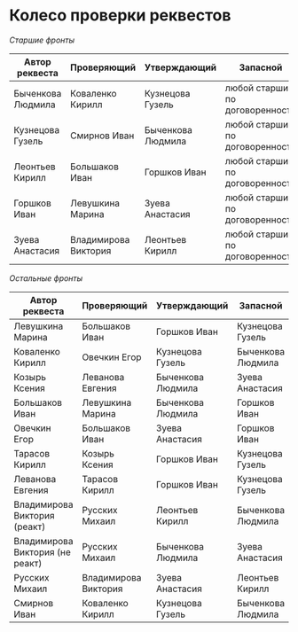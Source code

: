 Колесо проверки реквестов
=========================

*Старшие фронты*

| Автор реквеста | Проверяющий | Утверждающий | Запасной |
| --- | --- | --- | --- |
| Быченкова Людмила | Коваленко Кирилл | Кузнецова Гузель | любой старший по договоренности |
| Кузнецова Гузель | Смирнов Иван | Быченкова Людмила | любой старший по договоренности |
| Леонтьев Кирилл | Большаков Иван | Горшков Иван | любой старший по договоренности |
| Горшков Иван | Левушкина Марина | Зуева Анастасия | любой старший по договоренности |
| Зуева Анастасия | Владимирова Виктория | Леонтьев Кирилл | любой старший по договоренности |

*Остальные фронты*

| Автор реквеста | Проверяющий | Утверждающий | Запасной |
| --- | --- | --- | --- |
| Левушкина Марина | Большаков Иван | Горшков Иван | Кузнецова Гузель |
| Коваленко Кирилл | Овечкин Егор | Кузнецова Гузель | Быченкова Людмила |
| Козырь Ксения | Леванова Евгения | Быченкова Людмила | Зуева Анастасия |
| Большаков Иван | Левушкина Марина | Быченкова Людмила | Горшков Иван |
| Овечкин Егор | Большаков Иван | Зуева Анастасия | Горшков Иван |
| Тарасов Кирилл | Козырь Ксения | Горшков Иван | Кузнецова Гузель |
| Леванова Евгения | Тарасов Кирилл | Горшков Иван | Кузнецова Гузель |
| Владимирова Виктория (реакт) | Русских Михаил | Леонтьев Кирилл | Быченкова Людмила |
| Владимирова Виктория (не реакт) | Русских Михаил | Быченкова Людмила | Зуева Анастасия |
| Русских Михаил | Владимирова Виктория | Зуева Анастасия | Леонтьев Кирилл |
| Смирнов Иван | Коваленко Кирилл | Кузнецова Гузель | Быченкова Людмила |
